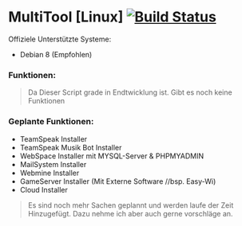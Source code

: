 # MultiTool [Linux] [![Build Status](https://travis-ci.org/BigsumoDev/MultiTool.svg?branch=master)](https://travis-ci.org/BigsumoDev/MultiTool)

Offiziele Unterstützte Systeme:

- Debian 8 (Empfohlen)

### Funktionen:
  > Da Dieser Script grade in Endtwicklung ist. Gibt es noch keine Funktionen
  
### Geplante Funktionen:
- TeamSpeak Installer
- TeamSpeak Musik Bot Installer
- WebSpace Installer mit MYSQL-Server & PHPMYADMIN
- MailSystem Installer
- Webmine Installer
- GameServer Installer (Mit Externe Software //bsp. Easy-Wi)
- Cloud Installer

> Es sind noch mehr Sachen geplannt und werden laufe der Zeit Hinzugefügt. Dazu nehme ich aber auch gerne vorschläge an. 
